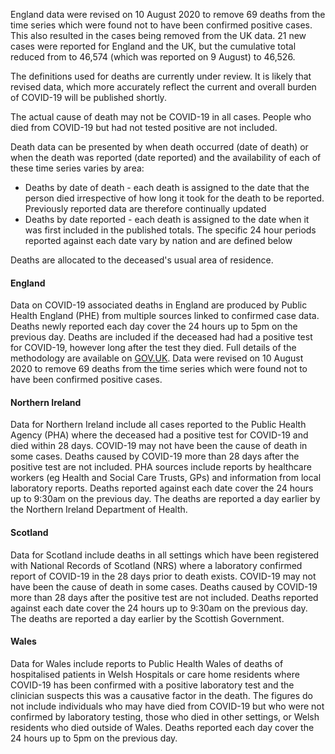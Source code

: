 ﻿England data were revised on 10 August 2020 to remove 69 deaths from the time series which were found not to have been confirmed positive cases.  This also resulted in the cases being removed from the UK data. 21 new cases were reported for England and the UK, but the cumulative total reduced from to 46,574 (which was reported on 9 August) to 46,526.

The definitions used for deaths are currently under review.  It is likely that revised data, which more accurately reflect the current and overall burden of COVID-19 will be published shortly.

The actual cause of death may not be COVID-19 in all cases. People who died from COVID-19 but had not tested positive are not included.

Death data can be presented by when death occurred (date of death) or when the death was reported (date reported) and the availability of each of these time series varies by area:

* Deaths by date of death - each death is assigned to the date that the person died irrespective of how long it took for the death to be reported.  Previously reported data are therefore continually updated
* Deaths by date reported - each death is assigned to the date when it was first included in the published totals.  The specific 24 hour periods reported against each date vary by nation and are defined below

Deaths are allocated to the deceased's usual area of residence.

#### England

Data on COVID-19 associated deaths in England are produced by Public Health England (PHE) from multiple sources linked to confirmed case data.  Deaths newly reported each day cover the 24 hours up to 5pm on the previous day. Deaths are included if the deceased had had a positive test for COVID-19, however long after the test they died. Full details of the methodology are available on [GOV.UK](https://www.gov.uk/government/publications/phe-data-series-on-deaths-in-people-with-covid-19-technical-summary).  Data were revised on 10 August 2020 to remove 69 deaths from the time series which were found not to have been confirmed positive cases.

#### Northern Ireland

Data for Northern Ireland include all cases reported to the Public Health Agency (PHA) where the deceased had a positive test for COVID-19 and died within 28 days. COVID-19 may not have been the cause of death in some cases. Deaths caused by COVID-19 more than 28 days after the positive test are not included. PHA sources include reports by healthcare workers (eg Health and Social Care Trusts, GPs) and information from local laboratory reports. Deaths reported against each date cover the 24 hours up to 9:30am on the previous day.  The deaths are reported a day earlier by the Northern Ireland Department of Health.

#### Scotland

Data for Scotland include deaths in all settings which have been registered with National Records of Scotland (NRS) where a laboratory confirmed report of COVID-19 in the 28 days prior to death exists. COVID-19 may not have been the cause of death in some cases. Deaths caused by COVID-19 more than 28 days after the positive test are not included. Deaths reported against each date cover the 24 hours up to 9:30am on the previous day.  The deaths are reported a day earlier by the Scottish Government.

#### Wales

Data for Wales include reports to Public Health Wales of deaths of hospitalised patients in Welsh Hospitals or care home residents where COVID-19 has been confirmed with a positive laboratory test and the clinician suspects this was a causative factor in the death.  The figures do not include individuals who may have died from COVID-19 but who were not confirmed by laboratory testing, those who died in other settings, or Welsh residents who died outside of Wales.  Deaths reported each day cover the 24 hours up to 5pm on the previous day.